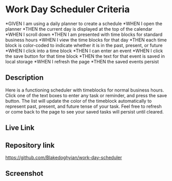 # Work Day Scheduler Criteria

*GIVEN I am using a daily planner to create a schedule
*WHEN I open the planner
*THEN the current day is displayed at the top of the calendar
*WHEN I scroll down
*THEN I am presented with time blocks for standard business hours
*WHEN I view the time blocks for that day
*THEN each time block is color-coded to indicate whether it is in the past, present, or future
*WHEN I click into a time block
*THEN I can enter an event
*WHEN I click the save button for that time block
*THEN the text for that event is saved in local storage
*WHEN I refresh the page
*THEN the saved events persist

## Description

Here is a functioning scheduler with timeblocks for normal business hours. Click one of the text boxes to enter any task or reminder, and press the save button. The list will update the color of the timeblock automatically to represent past, present, and future tense of your task. Feel free to refresh or come back to the page to see your saved tasks will persist until cleared.

## Live Link



## Repository link

https://github.com/Blakedoghyian/work-day-scheduler


## Screenshot








